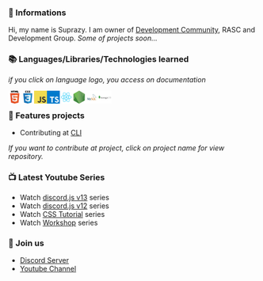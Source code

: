 ### 👋 Informations

Hi, my name is Suprazy.
I am owner of [Development Community](discord.gg/dev-community), RASC and Development Group.
*Some of projects soon...*

### 📚 Languages/Libraries/Technologies learned

*if you click on language logo, you access on documentation*

<img align="left" alt="HTML5" width="26px" src="https://raw.githubusercontent.com/github/explore/80688e429a7d4ef2fca1e82350fe8e3517d3494d/topics/html/html.png" />
<img align="left" alt="CSS3" width="26px" src="https://raw.githubusercontent.com/github/explore/80688e429a7d4ef2fca1e82350fe8e3517d3494d/topics/css/css.png" />
<img align="left" alt="JavaScript" width="26px" src="https://raw.githubusercontent.com/github/explore/80688e429a7d4ef2fca1e82350fe8e3517d3494d/topics/javascript/javascript.png" />
<img align="left" alt="Typescript" width="26px" src="https://raw.githubusercontent.com/github/explore/80688e429a7d4ef2fca1e82350fe8e3517d3494d/topics/typescript/typescript.png"/>
<img align="left" alt="React" width="26px" src="https://raw.githubusercontent.com/github/explore/80688e429a7d4ef2fca1e82350fe8e3517d3494d/topics/react/react.png" />
<img align="left" alt="Node.js" width="26px" src="https://raw.githubusercontent.com/github/explore/80688e429a7d4ef2fca1e82350fe8e3517d3494d/topics/nodejs/nodejs.png" />
<img align="left" alt="MySQL" width="26px" src="https://raw.githubusercontent.com/github/explore/80688e429a7d4ef2fca1e82350fe8e3517d3494d/topics/mysql/mysql.png" />
<img align="left" alt="MongoDB" width="26px" src="https://raw.githubusercontent.com/github/explore/80688e429a7d4ef2fca1e82350fe8e3517d3494d/topics/mongodb/mongodb.png" />


<br/>

### 🧐 Features projects

 - Contributing at [CLI](https://github.com/Development-Community/CLI)

*If you want to contribute at project, click on project name for view repository.*

### 📺 Latest Youtube Series
 - Watch [discord.js v13](https://www.youtube.com/watch?v=YitVkjM2Cec&list=PLpBtWRenhW_S0fRWfxZZYDQZLYuLI0NPX) series
 - Watch [discord.js v12](https://www.youtube.com/watch?v=7kcm3FXG45M&list=PLpBtWRenhW_TrxYQn11892ABmua_dYyrh&index=1&t=703s) series
 - Watch [CSS Tutorial](https://www.youtube.com/watch?v=yG0OxXKGXKs&list=PLpBtWRenhW_QwNeqARAaO7rGZ34qUCYVC) series
 - Watch [Workshop](https://www.youtube.com/watch?v=CuUSNWmgIPI&list=PLpBtWRenhW_SSkuJ9u2onOxVzW5g-qBCH) series

### 🚀 Join us

- [Discord Server](https://discord.gg/dev-community)
- [Youtube Channel](https://www.youtube.com/channel/UCmH1td7f73IEyYNNg5XDT9g)

